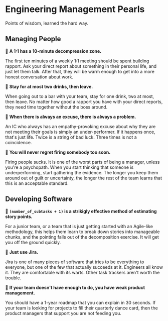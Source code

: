 # Engineering Management Pearls
Points of wisdom, learned the hard way.

## Managing People
🦪 **A 1:1 has a 10-minute decompression zone.**

The first ten minutes of a weekly 1:1 meeting should be spent building rapport. Ask your direct report about something in their personal life, and just let them talk. After that, they will be warm enough to get into a more honest conversation about work.

🦪 **Stay for at most two drinks, then leave.**

When going out to a bar with your team, stay for one drink, two at most, then leave. No matter how good a rapport you have with your direct reports, they need time together without the boss around.

🦪 **When there is always an excuse, there is always a problem.**

An IC who always has an empathy-provoking excuse about why they are not meeting their goals is simply an under-performer. If it happens once, that's just life. Twice is a string of bad luck. Three times is not a coincidence.

🦪 **You will never regret firing somebody too soon.**

Firing people sucks. It is one of the worst parts of being a manager, unless you're a psychopath. When you start thinking that someone is underperforming, start gathering the evidence. The longer you keep them around out of guilt or uncertainty, the longer the rest of the team learns that this is an acceptable standard.

## Developing Software
🦪 **`(number_of_subtasks + 1)` is a strikigly effective method of estimating story points.**

For a junior team, or a team that is just getting started with an Agile-like methodology, this helps them learn to break down stories into manageable chunks, and the pointing falls out of the decomposition exercise. It will get you off the ground quickly.

🦪 **Just use Jira.**

Jira is one of many pieces of software that tries to be everything to everyone, but one of the few that actually succeeds at it. Engineers all know it. They are comfortable with its warts. Other task trackers aren't worth the trouble.

🦪 **If your team doesn't have enough to do, you have weak product management.**

You should have a 1-year roadmap that you can explain in 30 seconds. If your team is looking for projects to fill their quarterly dance card, then the product managers that support you are not feeding you.
